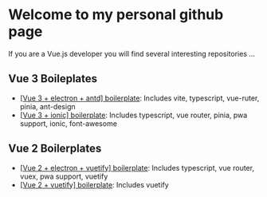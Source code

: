# Welcome to my personal github page

If you are a Vue.js developer you will find several interesting repositories ...

## Vue 3 Boileplates

- [[Vue 3 + electron + antd] boilerplate](https://github.com/sdiricco/vue3-electron-antd-boilerplate): Includes vite, typescript, vue-ruter, pinia, ant-design
- [[Vue 3 + ionic] boilerplate](https://github.com/sdiricco/vue3-ionic-boilerplate): Includes typescript, vue router, pinia, pwa support, ionic, font-awesome

## Vue 2 Boilerplates

- [[Vue 2 + electron + vuetify] boilerplate](https://github.com/sdiricco/vue2-electron-vuetify-boilerplate): Includes typescript, vue router, vuex, pwa support, vuetify
- [[Vue 2 + vuetify] boilerplate](https://github.com/sdiricco/vue2-vuetify-boilerplate): Includes vuetify
